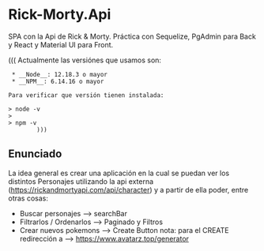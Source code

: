 # Rick-Morty.Api
SPA con la Api de Rick &amp; Morty. Práctica con Sequelize, PgAdmin para Back y React y Material UI para Front.

(((
    Actualmente las versiónes que usamos son:

     * __Node__: 12.18.3 o mayor
     * __NPM__: 6.14.16 o mayor

    Para verificar que versión tienen instalada:

    > node -v
    >
    > npm -v
            )))

## Enunciado

La idea general es crear una aplicación en la cual se puedan ver los distintos Personajes utilizando la api externa (https://rickandmortyapi.com/api/character) y a partir de ella poder, entre otras cosas:

  - Buscar personajes --> searchBar
  - Filtrarlos / Ordenarlos --> Paginado y Filtros
  - Crear nuevos pokemons --> Create Button
      nota:
    para el CREATE redirección a --> https://www.avatarz.top/generator

## 

